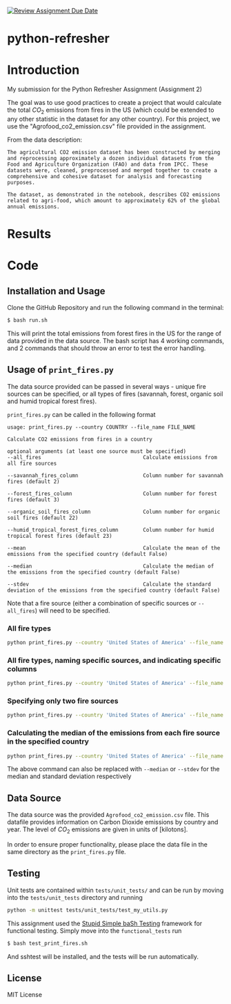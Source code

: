 [![Review Assignment Due Date](https://classroom.github.com/assets/deadline-readme-button-24ddc0f5d75046c5622901739e7c5dd533143b0c8e959d652212380cedb1ea36.svg)](https://classroom.github.com/a/oQi7O4AA)
# python-refresher

# Introduction
My submission for the Python Refresher Assignment (Assignment 2)

The goal was to use good practices to create a project that would calculate the total $CO_2$ emissions from fires in the US (which could be extended to any other statistic in the dataset for any other country). For this project, we use the "Agrofood_co2_emission.csv" file provided in the assignment.

From the data description:

```
The agricultural CO2 emission dataset has been constructed by merging and reprocessing approximately a dozen individual datasets from the Food and Agriculture Organization (FAO) and data from IPCC. These datasets were, cleaned, preprocessed and merged together to create a comprehensive and cohesive dataset for analysis and forecasting purposes. 

The dataset, as demonstrated in the notebook, describes CO2 emissions related to agri-food, which amount to approximately 62% of the global annual emissions.
```

# Results

# Code
## Installation and Usage
Clone the GitHub Repository and run the following command in the terminal:
```bash
$ bash run.sh
```
This will print the total emissions from forest fires in the US for the range of data provided in the data source. The bash script has 4 working commands, and 2 commands that should throw an error to test the error handling.

## Usage of `print_fires.py`
The data source provided can be passed in several ways - unique fire sources can be specified, or all types of fires (savannah, forest, organic soil and humid tropical forest fires).

`print_fires.py` can be called in the following format
```
usage: print_fires.py --country COUNTRY --file_name FILE_NAME 

Calculate CO2 emissions from fires in a country

optional arguments (at least one source must be specified)
--all_fires                                 Calculate emissions from all fire sources

--savannah_fires_column                     Column number for savannah fires (default 2)

--forest_fires_column                       Column number for forest fires (default 3)

--organic_soil_fires_column                 Column number for organic soil fires (default 22)

--humid_tropical_forest_fires_column        Column number for humid tropical forest fires (default 23)

--mean                                      Calculate the mean of the emissions from the specified country (default False)

--median                                    Calculate the median of the emissions from the specified country (default False)  

--stdev                                     Calculate the standard deviation of the emissions from the specified country (default False)

```

Note that a fire source (either a combination of specific sources or `--all_fires`) will need to be specified.

### All fire types
```bash
python print_fires.py --country 'United States of America' --file_name 'Agrofood_co2_emission.csv' --all_fires True
```

### All fire types, naming specific sources, and indicating specific columns
```bash
python print_fires.py --country 'United States of America' --file_name 'Agrofood_co2_emission.csv' --savannah_fires_column 2 --forest_fires_column 3 --organic_soil_fires_column 22 --humid_tropical_forest_fires_column 23
```

### Specifying only two fire sources
```bash
python print_fires.py --country 'United States of America' --file_name 'Agrofood_co2_emission.csv' --savannah_fires_column --forest_fires_column
```

### Calculating the median of the emissions from each fire source in the specified country
```bash
python print_fires.py --country 'United States of America' --file_name 'Agrofood_co2_emission.csv' --all_fires --mean True
```

The above command can also be replaced with `--median` or `--stdev` for the median and standard deviation respectively 

## Data Source
The data source was the provided `Agrofood_co2_emission.csv` file. This datafile provides information on Carbon Dioxide emissions by country and year. The level of $CO_2$ emissions are given in units of [kilotons].

In order to ensure proper functionality, please place the data file in the same directory as the `print_fires.py` file.

## Testing
Unit tests are contained within `tests/unit_tests/` and can be run by moving into the `tests/unit_tests` directory and running
```bash
python -m unittest tests/unit_tests/test_my_utils.py
```

This assignment used the [Stupid Simple baSh Testing](https://github.com/ryanlayer/ssshtest) framework for functional testing. Simply move into the `functional_tests` run 
```bash
$ bash test_print_fires.sh
```
And sshtest will be installed, and the tests will be run automatically. 

## License
MIT License
